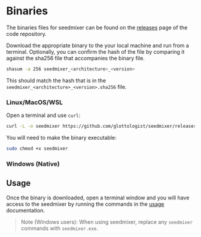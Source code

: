 # Binaries

The binaries files for seedmixer can be found on the [releases](https://github.com/glottologist/seedmixer/releases) page of the code repository.

Download the appropriate binary to the your local machine and run from a terminal. Optionally, you can confirm the hash of the file by comparing it against the sha256 file that accompanies the binary file.

```bash
shasum -a 256 seedmixer_<architecture>_<version>
```

This should match the hash that is in the `seedmixer_<architecture>_<version>.sha256` file.

### Linux/MacOS/WSL

Open a terminal and use `curl`:

```bash
curl -L -o seedmixer https://github.com/glottologist/seedmixer/releases/download/v1.0.0/seedmixer_x86_64-unknown-linux-gnu_v1.0.0
```

You will need to make the binary executable:

```bash
sudo chmod +x seedmixer
```

### Windows (Native)

## Usage

Once the binary is downloaded, open a terminal window and you will have access to the seedmixer by running the commands in the [usage](../usage/usage.md) documentation.

> Note (Windows users): When using seedmixer, replace any `seedmixer` commands with `seedmixer.exe`.
